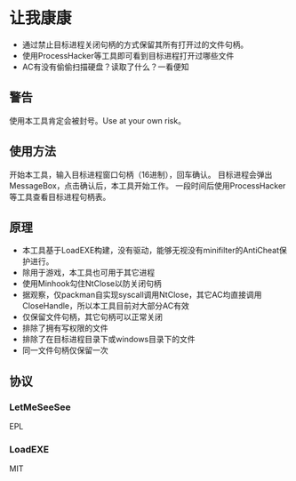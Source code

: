 # 让我康康
* 通过禁止目标进程关闭句柄的方式保留其所有打开过的文件句柄。
* 使用ProcessHacker等工具即可看到目标进程打开过哪些文件
* AC有没有偷偷扫描硬盘？读取了什么？一看便知

## 警告
使用本工具肯定会被封号。Use at your own risk。

## 使用方法
开始本工具，输入目标进程窗口句柄（16进制），回车确认。
目标进程会弹出MessageBox，点击确认后，本工具开始工作。
一段时间后使用ProcessHacker等工具查看目标进程句柄表。

## 原理
* 本工具基于LoadEXE构建，没有驱动，能够无视没有minifilter的AntiCheat保护进行。
* 除用于游戏，本工具也可用于其它进程
* 使用Minhook勾住NtClose以防关闭句柄
* 据观察，仅packman自实现syscall调用NtClose，其它AC均直接调用CloseHandle，所以本工具目前对大部分AC有效
* 仅保留文件句柄，其它句柄可以正常关闭
* 排除了拥有写权限的文件
* 排除了在目标进程目录下或windows目录下的文件
* 同一文件句柄仅保留一次

## 协议
### LetMeSeeSee
EPL
### LoadEXE
MIT